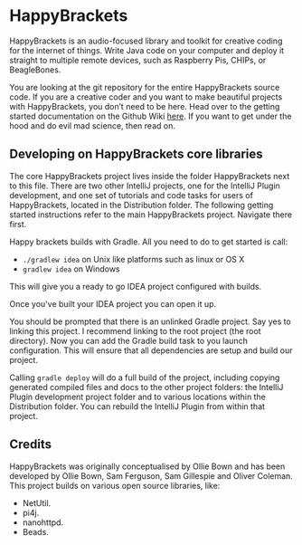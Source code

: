 # HappyBrackets #

HappyBrackets is an audio-focused library and toolkit for creative coding for the internet of things. Write Java code on your computer and deploy it straight to multiple remote devices, such as Raspberry Pis, CHIPs, or BeagleBones.

You are looking at the git repository for the entire HappyBrackets source code. If you are a creative coder and you want to make beautiful projects with HappyBrackets, you don’t need to be here. Head over to the getting started documentation on the Github Wiki [here](https://github.com/orsjb/HappyBrackets/wiki/Getting-Started). If you want to get under the hood and do evil mad science, then read on.

## Developing on HappyBrackets core libraries ##

The core HappyBrackets project lives inside the folder HappyBrackets next to this file. There are two other IntelliJ projects, one for the IntelliJ Plugin development, and one set of tutorials and code tasks for users of HappyBrackets, located in the Distribution folder. The following getting started instructions refer to the main HappyBrackets project. Navigate there first.

Happy brackets builds with Gradle. All you need to do to get started is call:
* ```./gradlew idea``` on Unix like platforms such as linux or OS X
* ```gradlew idea``` on Windows

This will give you a ready to go IDEA project configured with builds.

Once you've built your IDEA project you can open it up.

You should be prompted that there is an unlinked Gradle project. Say yes to linking this project. I recommend linking to the root project (the root directory). Now you can add the Gradle build task to you launch configuration. This will ensure that all dependencies are setup and build our project.

Calling `gradle deploy` will do a full build of the project, including copying generated compiled files and docs to the other project folders: the IntelliJ Plugin development project folder and to various locations within the Distribution folder. You can rebuild the IntelliJ Plugin from within that project. 

## Credits ##

HappyBrackets was originally conceptualised by Ollie Bown and has been developed by Ollie Bown, Sam Ferguson, Sam Gillespie and Oliver Coleman. This project builds on various open source libraries, like:

* NetUtil.
* pi4j.
* nanohttpd.
* Beads.

